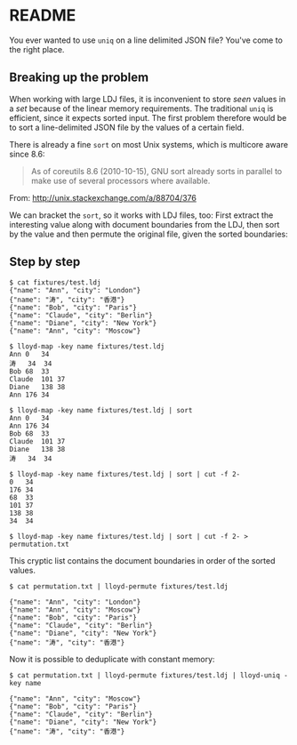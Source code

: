 README
======

You ever wanted to use `uniq` on a line delimited JSON file? You've come to the right place.

Breaking up the problem
-----------------------

When working with large LDJ files, it is inconvenient to store *seen* values
in a *set* because of the linear memory requirements. The traditional `uniq`
is efficient, since it expects sorted input. The first problem therefore would
be to sort a line-delimited JSON file by the values of a certain field.

There is already a fine `sort` on most Unix systems, which is multicore aware since 8.6:

> As of coreutils 8.6 (2010-10-15), GNU sort already sorts in parallel to make use of several processors where available.

From: http://unix.stackexchange.com/a/88704/376

We can bracket the `sort`, so it works with LDJ files, too: First extract the interesting value along with document
boundaries from the LDJ, then sort by the value and then permute the original file, given the sorted boundaries:

Step by step
------------

    $ cat fixtures/test.ldj
    {"name": "Ann", "city": "London"}
    {"name": "涛", "city": "香港"}
    {"name": "Bob", "city": "Paris"}
    {"name": "Claude", "city": "Berlin"}
    {"name": "Diane", "city": "New York"}
    {"name": "Ann", "city": "Moscow"}

    $ lloyd-map -key name fixtures/test.ldj
    Ann 0   34
    涛   34  34
    Bob 68  33
    Claude  101 37
    Diane   138 38
    Ann 176 34

    $ lloyd-map -key name fixtures/test.ldj | sort
    Ann 0   34
    Ann 176 34
    Bob 68  33
    Claude  101 37
    Diane   138 38
    涛   34  34

    $ lloyd-map -key name fixtures/test.ldj | sort | cut -f 2-
    0   34
    176 34
    68  33
    101 37
    138 38
    34  34

    $ lloyd-map -key name fixtures/test.ldj | sort | cut -f 2- > permutation.txt

This cryptic list contains the document boundaries in order of the sorted values.

    $ cat permutation.txt | lloyd-permute fixtures/test.ldj

    {"name": "Ann", "city": "London"}
    {"name": "Ann", "city": "Moscow"}
    {"name": "Bob", "city": "Paris"}
    {"name": "Claude", "city": "Berlin"}
    {"name": "Diane", "city": "New York"}
    {"name": "涛", "city": "香港"}

Now it is possible to deduplicate with constant memory:

    $ cat permutation.txt | lloyd-permute fixtures/test.ldj | lloyd-uniq -key name

    {"name": "Ann", "city": "Moscow"}
    {"name": "Bob", "city": "Paris"}
    {"name": "Claude", "city": "Berlin"}
    {"name": "Diane", "city": "New York"}
    {"name": "涛", "city": "香港"}
